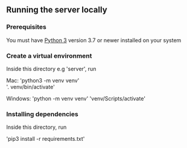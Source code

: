 ## Running the server locally

### Prerequisites

You must have [Python 3](https://www.python.org/downloads/) version 3.7 or newer installed on your system

### Create a virtual environment

Inside this directory e.g 'server', run

Mac: 
'python3 -m venv venv'  
'. venv/bin/activate'

Windows: 
'python -m venv venv'
'venv/Scripts/activate'

### Installing dependencies

Inside this directory, run

'pip3 install -r requirements.txt'

